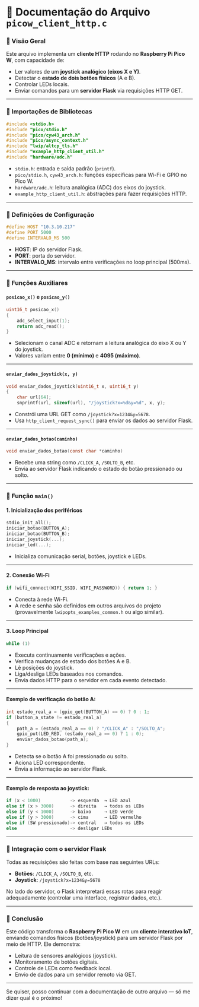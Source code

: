 

# 📄 Documentação do Arquivo `picow_client_http.c`

### 🔹 Visão Geral

Este arquivo implementa um **cliente HTTP** rodando no **Raspberry Pi Pico W**, com capacidade de:

* Ler valores de um **joystick analógico (eixos X e Y)**.
* Detectar o **estado de dois botões físicos** (A e B).
* Controlar LEDs locais.
* Enviar comandos para um **servidor Flask** via requisições HTTP GET.

---

### 🔹 Importações de Bibliotecas

```c
#include <stdio.h>
#include "pico/stdio.h"
#include "pico/cyw43_arch.h"
#include "pico/async_context.h"
#include "lwip/altcp_tls.h"
#include "example_http_client_util.h"
#include "hardware/adc.h"
```

* `stdio.h`: entrada e saída padrão (`printf`).
* `pico/stdio.h`, `cyw43_arch.h`: funções específicas para Wi-Fi e GPIO no Pico W.
* `hardware/adc.h`: leitura analógica (ADC) dos eixos do joystick.
* `example_http_client_util.h`: abstrações para fazer requisições HTTP.

---

### 🔹 Definições de Configuração

```c
#define HOST "10.3.10.217"
#define PORT 5000
#define INTERVALO_MS 500
```

* **HOST**: IP do servidor Flask.
* **PORT**: porta do servidor.
* **INTERVALO\_MS**: intervalo entre verificações no loop principal (500ms).

---

### 🔹 Funções Auxiliares

#### `posicao_x()` e `posicao_y()`

```c
uint16_t posicao_x()
{
    adc_select_input(1);
    return adc_read();
}
```

* Selecionam o canal ADC e retornam a leitura analógica do eixo X ou Y do joystick.
* Valores variam entre **0 (mínimo)** e **4095 (máximo)**.

---

#### `enviar_dados_joystick(x, y)`

```c
void enviar_dados_joystick(uint16_t x, uint16_t y)
{
    char url[64];
    snprintf(url, sizeof(url), "/joystick?x=%d&y=%d", x, y);
```

* Constrói uma URL GET como `/joystick?x=1234&y=5678`.
* Usa `http_client_request_sync()` para enviar os dados ao servidor Flask.

---

#### `enviar_dados_botao(caminho)`

```c
void enviar_dados_botao(const char *caminho)
```

* Recebe uma string como `/CLICK_A`, `/SOLTO_B`, etc.
* Envia ao servidor Flask indicando o estado do botão pressionado ou solto.

---

### 🔹 Função `main()`

#### 1. Inicialização dos periféricos

```c
stdio_init_all();
iniciar_botao(BUTTON_A);
iniciar_botao(BUTTON_B);
iniciar_joystick(...);
iniciar_led(...);
```

* Inicializa comunicação serial, botões, joystick e LEDs.

---

#### 2. Conexão Wi-Fi

```c
if (wifi_connect(WIFI_SSID, WIFI_PASSWORD)) { return 1; }
```

* Conecta à rede Wi-Fi.
* A rede e senha são definidos em outros arquivos do projeto (provavelmente `lwipopts_examples_common.h` ou algo similar).

---

#### 3. Loop Principal

```c
while (1)
```

* Executa continuamente verificações e ações.
* Verifica mudanças de estado dos botões A e B.
* Lê posições do joystick.
* Liga/desliga LEDs baseados nos comandos.
* Envia dados HTTP para o servidor em cada evento detectado.

---

#### Exemplo de verificação do botão A:

```c
int estado_real_a = (gpio_get(BUTTON_A) == 0) ? 0 : 1;
if (button_a_state != estado_real_a)
{
    path_a = (estado_real_a == 0) ? "/CLICK_A" : "/SOLTO_A";
    gpio_put(LED_RED, (estado_real_a == 0) ? 1 : 0);
    enviar_dados_botao(path_a);
}
```

* Detecta se o botão A foi pressionado ou solto.
* Aciona LED correspondente.
* Envia a informação ao servidor Flask.

---

#### Exemplo de resposta ao joystick:

```c
if (x < 1000)           -> esquerda  → LED azul
else if (x > 3000)      -> direita   → todos os LEDs
else if (y < 1000)      -> baixo     → LED verde
else if (y > 3000)      -> cima      → LED vermelho
else if (SW pressionado)-> central   → todos os LEDs
else                    -> desligar LEDs
```

---

### 🔹 Integração com o servidor Flask

Todas as requisições são feitas com base nas seguintes URLs:

* **Botões**: `/CLICK_A`, `/SOLTO_B`, etc.
* **Joystick**: `/joystick?x=1234&y=5678`

No lado do servidor, o Flask interpretará essas rotas para reagir adequadamente (controlar uma interface, registrar dados, etc.).

---

### 🧠 Conclusão

Este código transforma o **Raspberry Pi Pico W** em um **cliente interativo IoT**, enviando comandos físicos (botões/joystick) para um servidor Flask por meio de HTTP. Ele demonstra:

* Leitura de sensores analógicos (joystick).
* Monitoramento de botões digitais.
* Controle de LEDs como feedback local.
* Envio de dados para um servidor remoto via GET.

---

Se quiser, posso continuar com a documentação de outro arquivo — só me dizer qual é o próximo!
